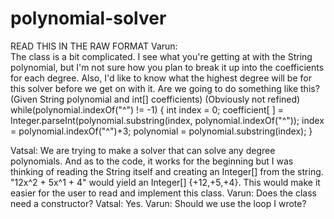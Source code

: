 # polynomial-solver
READ THIS IN THE RAW FORMAT
Varun:    
    The class is a bit complicated.
    I see what you're getting at with the String polynomial, but I'm not sure how you plan to break it up into the coefficients for each        degree.
    Also, I'd like to know what the highest degree will be for this solver before we get on with it. Are we going to do something like          this?
    (Given String polynomial and int[] coefficients) (Obviously not refined)
    while(polynomial.indexOf("^") != -1) {
        int index = 0;
        coefficient[ ] = Integer.parseInt(polynomial.substring(index, polynomial.indexOf("^"));
        index = polynomial.indexOf("^")+3;
        polynomial = polynomial.substring(index);
    }

Vatsal:
    We are trying to make a solver that can solve any degree polynomials. And as to the code, it works for the beginning but I was             thinking of reading the String itself and creating an Integer[] from the string.
        "12x^2 + 5x^1 + 4" would yield an Integer[] {+12,+5,+4}. 
    This would make it easier for the user to read and implement this class.
Varun:
    Does the class need a constructor?
Vatsal: Yes.
Varun: Should we use the loop I wrote?
